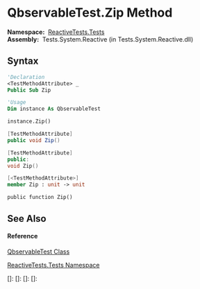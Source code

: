 # QbservableTest.Zip Method

**Namespace:**  [ReactiveTests.Tests](ReactiveTests.Tests\ReactiveTests.Tests.md)  
**Assembly:**  Tests.System.Reactive (in Tests.System.Reactive.dll)

## Syntax

```vb
'Declaration
<TestMethodAttribute> _
Public Sub Zip
```

```vb
'Usage
Dim instance As QbservableTest

instance.Zip()
```

```csharp
[TestMethodAttribute]
public void Zip()
```

```c++
[TestMethodAttribute]
public:
void Zip()
```

```fsharp
[<TestMethodAttribute>]
member Zip : unit -> unit 
```

```jscript
public function Zip()
```

## See Also

#### Reference

[QbservableTest Class](QbservableTest\QbservableTest.md)

[ReactiveTests.Tests Namespace](ReactiveTests.Tests\ReactiveTests.Tests.md)

[]: 
[]: 
[]: 
[]: 